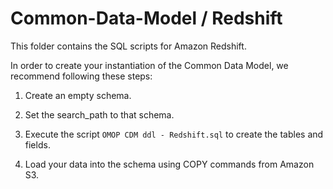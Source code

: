 Common-Data-Model / Redshift
=================

This folder contains the SQL scripts for Amazon Redshift. 

In order to create your instantiation of the Common Data Model, we recommend following these steps:

1. Create an empty schema.

2. Set the search_path to that schema.

3. Execute the script `OMOP CDM ddl - Redshift.sql` to create the tables and fields.

4. Load your data into the schema using COPY commands from Amazon S3.